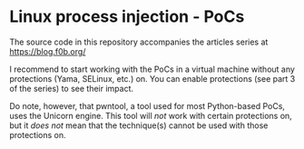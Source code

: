 # Linux process injection - PoCs

The source code in this repository accompanies the articles series at
https://blog.f0b.org/

I recommend to start working with the PoCs in a virtual machine without
any protections (Yama, SELinux, etc.) on. You can enable protections
(see part 3 of the series) to see their impact.

Do note, however, that pwntool, a tool used for most Python-based PoCs,
uses the Unicorn engine. This tool will *not* work with certain
protections on, but it *does not* mean that the technique(s) cannot be
used with those protections on.
